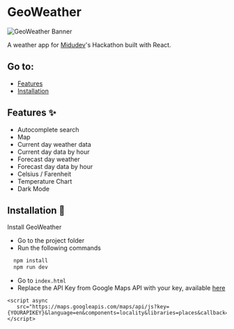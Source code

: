 # GeoWeather

![GeoWeather Banner](public/banner.png)

A weather app for [Midudev](https://www.twitch.tv/midudev)'s Hackathon built with React.

## Go to:
  - [Features](https://github.com/ikurotime/GeoWeather/edit/master/README.md#features-)
  - [Installation](https://github.com/ikurotime/GeoWeather/edit/master/README.md#features-)

## Features ✨

- Autocomplete search
- Map
- Current day weather data
- Current day data by hour
- Forecast day weather
- Forecast day data by hour
- Celsius / Farenheit
- Temperature Chart
- Dark Mode

## Installation 🔧

Install GeoWeather

- Go to the project folder
- Run the following commands

```bash
  npm install
  npm run dev
```

- Go to `index.html`
- Replace the API Key from Google Maps API with your key, available [here](https://mapsplatform.google.com/intl/es-419_ALL/)

```
<script async
   src="https://maps.googleapis.com/maps/api/js?key={YOURAPIKEY}&language=en&components=locality&libraries=places&callback=myCallbackFunc">
</script>
```
